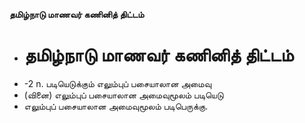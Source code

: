 **தமிழ்நாடு மாணவர் கணினித் திட்டம்**
- # தமிழ்நாடு மாணவர் கணினித் திட்டம்
- -2 n. படியெடுக்கும் எலும்புப் பசையாலான அமைவு
- (வினை) எலும்புப் பசையாலான அமைவுமூலம் படியெடு
- எலும்புப் பசையாலான அமைவுமூலம் படிபெருக்கு.

